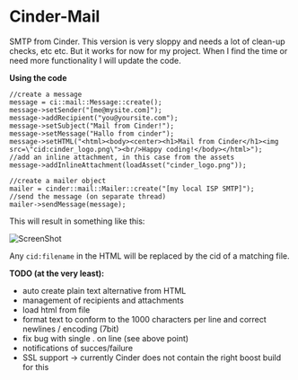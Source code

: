 Cinder-Mail
===========

SMTP from Cinder. This version is very sloppy and needs a lot of clean-up checks, etc etc. But it works for now for my project. When I find the time or need more functionality I will update the code.

**Using the code**

	//create a message
	message = ci::mail::Message::create();
    message->setSender("[me@mysite.com]");
    message->addRecipient("you@yoursite.com");
    message->setSubject("Mail from Cinder!");
    message->setMessage("Hallo from cinder");
    message->setHTML("<html><body><center><h1>Mail from Cinder</h1><img src=\"cid:cinder_logo.png\"><br/>Happy coding!</body></html>");
    //add an inline attachment, in this case from the assets
    message->addInlineAttachment(loadAsset("cinder_logo.png"));
	
	//create a mailer object
    mailer = cinder::mail::Mailer::create("[my local ISP SMTP]");
    //send the message (on separate thread)
    mailer->sendMessage(message);

This will result in something like this:

![ScreenShot](https://raw.github.com/sy1vain/Cinder-Mail/master/screenshots/email.png)

Any `cid:filename` in the HTML will be replaced by the cid of a matching file.

**TODO (at the very least):**

* auto create plain text alternative from HTML
* management of recipients and attachments
* load html from file
* format text to conform to the 1000 characters per line and correct newlines / encoding (7bit)
* fix bug with single . on line (see above point)
* notifications of succes/failure
* SSL support -> currently Cinder does not contain the right boost build for this